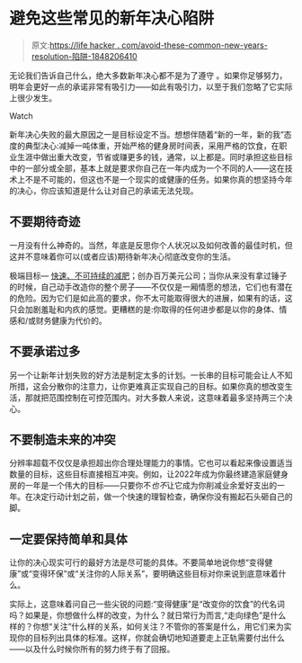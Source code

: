 # 避免这些常见的新年决心陷阱

> 原文:[https://life hacker . com/avoid-these-common-new-years-resolution-陷阱-1848206410](https://lifehacker.com/avoid-these-common-new-years-resolution-pitfalls-1848206410)

无论我们告诉自己什么，绝大多数新年决心都不是为了遵守 。如果你足够努力，明年会更好一点的承诺非常有吸引力——如此有吸引力，以至于我们忽略了它实际上很少发生。

Watch

新年决心失败的最大原因之一是目标设定不当。想想伴随着“新的一年，新的我”态度的典型决心:减掉一吨体重，开始严格的健身房时间表，采用严格的饮食，在职业生涯中做出重大改变，节省或赚更多的钱，通常，以上都是。同时承担这些目标中的一部分或全部，基本上就是要求你自己在一年内成为一个不同的人——这在技术上不是不可能的，但这也不是一个现实的或健康的任务。如果你真的想坚持今年的决心，你应该知道是什么让对自己的承诺无法兑现。

## 不要期待奇迹

一月没有什么神奇的。当然，年底是反思你个人状况以及如何改善的最佳时机，但这并不意味着你可以(或者应该)期待新年决心彻底改变你的生活。

极端目标— [快速、不可持续的减肥](https://lifehacker.com/1-200-calories-a-day-is-a-starvation-diet-actually-1847936016)；创办百万美元公司；当你从来没有拿过锤子的时候，自己动手改造你的整个房子——不仅仅是一厢情愿的想法，它们也有潜在的危险。因为它们是如此高的要求，你不太可能取得很大的进展，如果有的话，这只会加剧羞耻和内疚的感觉。更糟糕的是:你取得的任何进步都是以你的身体、情感和/或财务健康为代价的。

## 不要承诺过多

另一个让新年计划失败的好方法是制定太多的计划。一长串的目标可能会让人不知所措，这会分散你的注意力，让你更难真正实现自己的目标。如果你真的想改变生活，那就把范围控制在可控范围内。对大多数人来说，这意味着最多坚持两三个决心。

## 不要制造未来的冲突

分辨率超载不仅仅是承担超出你合理处理能力的事情。它也可以看起来像设置适当数量的目标，这些目标直接相互冲突。例如，让2022年成为你最终建造家庭健身房的一年是一个伟大的目标——只要你不*也不*让它成为你削减业余爱好支出的一年。在决定行动计划之前，做一个快速的理智检查，确保你没有搬起石头砸自己的脚。

## 一定要保持简单和具体

让你的决心现实可行的最好方法是尽可能的具体。不要简单地说你想“变得健康”或“变得环保”或“关注你的人际关系”，要明确这些目标对你来说到底意味着什么。

实际上，这意味着问自己一些尖锐的问题:“变得健康”是“改变你的饮食”的代名词吗？如果是，你想做什么样的改变，为什么？就日常行为而言,“走向绿色”是什么样的？你想“关注”什么样的关系，如何关注？不管你的答案是什么，用它们来为实现你的目标列出具体的标准。这样，你就会确切地知道要走上正轨需要付出什么——以及什么时候你所有的努力终于有了回报。